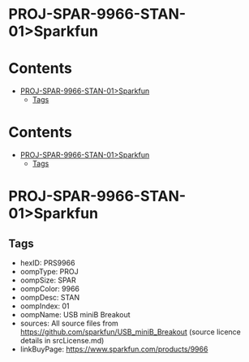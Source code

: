 
PROJ-SPAR-9966-STAN-01>Sparkfun
===============================

Contents
========

* [PROJ-SPAR-9966-STAN-01>Sparkfun](#proj-spar-9966-stan-01sparkfun)
	* [Tags](#tags)

Contents
========

* [PROJ-SPAR-9966-STAN-01>Sparkfun](#proj-spar-9966-stan-01sparkfun)
	* [Tags](#tags)

# PROJ-SPAR-9966-STAN-01>Sparkfun

## Tags

- hexID: PRS9966
- oompType: PROJ
- oompSize: SPAR
- oompColor: 9966
- oompDesc: STAN
- oompIndex: 01
- oompName: USB miniB Breakout
- sources: All source files from https://github.com/sparkfun/USB_miniB_Breakout (source licence details in srcLicense.md)
- linkBuyPage: https://www.sparkfun.com/products/9966
